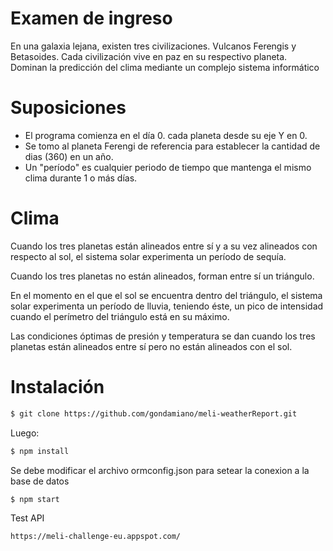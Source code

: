 # Examen de ingreso
En una galaxia lejana, existen tres civilizaciones. Vulcanos Ferengis y Betasoides. Cada civilización vive en paz en su respectivo planeta. Dominan la predicción del clima mediante un complejo sistema informático

# Suposiciones
- El programa comienza en el día 0. cada planeta desde su eje Y en 0.
- Se tomo al planeta Ferengi de referencia para establecer la cantidad de dias (360) en un año.
- Un "período" es cualquier periodo de tiempo que mantenga el mismo clima durante 1 o más días.

# Clima
Cuando los tres planetas están alineados entre sí y a su vez alineados con respecto al sol, el sistema solar experimenta un período de sequía.

Cuando los tres planetas no están alineados, forman entre sí un triángulo.

En el momento en el que el sol se encuentra dentro del triángulo, el sistema solar experimenta un período de lluvia, teniendo éste, un pico de intensidad cuando el perímetro del triángulo está en su máximo.

Las condiciones óptimas de presión y temperatura se dan cuando los tres planetas están alineados entre sí pero no están alineados con el sol.
# Instalación

```sh
$ git clone https://github.com/gondamiano/meli-weatherReport.git
```
Luego:

```sh
$ npm install
```

Se debe modificar el archivo ormconfig.json para setear la conexion a la base de datos


```sh
$ npm start
```

Test API

```sh
https://meli-challenge-eu.appspot.com/
```
